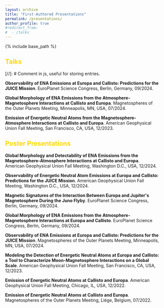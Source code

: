 ```yaml
---
layout: archive
title: "First-Authored Presentations"
permalink: /presentations/
author_profile: true
#redirect_from:
#  - /talks
---
```


{% include base_path %}
## <span style="color:gold">Talks</span>

[//]: # Comment in js, useful for storing entries.

<b>Observability of ENA Emissions at Europa and Callisto: Predictions for the JUICE Mission</b>. EuroPlanet Science Congress, Berlin, Germany, 09/2024.

<b>Global Morphology of ENA Emissions from the Atmosphere-Magnetosphere Interactions at Callisto and Europa</b>. Magnetospheres of the Outer Planets Meeting, Minneapolis, MN, USA, 07/2024.

<b>Emission of Energetic Neutral Atoms from the Magnetosphere-Atmosphere Interactions at Callisto and Europa</b>. American Geophysical Union Fall Meeting, San Francisco, CA, USA, 12/2023.



## <span style="color:gold">Poster Presentations</span>


<b>Global Morphology and Detectability of ENA Emissions from the Magnetosphere-Atmosphere Interactions at Callisto and Europa</b>. American Geophysical Union Fall Meeting, Washington D.C., USA, 12/2024.

<b>Observability of Energetic Neutral Atom Emissions at Europa and Callisto: Predictions for the JUICE Mission</b>. American Geophysical Union Fall Meeting, Washington D.C., USA, 12/2024.

<b>Magnetic Signatures of the Interaction Between Europa and Jupiter's Magnetosphere During the Juno Flyby</b>. EuroPlanet Science Congress, Berlin, Germany, 09/2024.

<b>Global Morphology of ENA Emissions from the Atmosphere-Magnetosphere Interactions at Europa and Callisto</b>. EuroPlanet Science Congress, Berlin, Germany, 09/2024.

<b>Observability of ENA Emissions at Europa and Callisto: Predictions for the JUICE Mission</b>. Magnetospheres of the Outer Planets Meeting, Minneapolis, MN, USA, 07/2024.

<b>Modeling the Detection of Energetic Neutral Atoms at Europa and Callisto: a Tool to Characterize Moon-Magnetosphere Interactions on a Global Scale</b>. American Geophysical Union Fall Meeting, San Francisco, CA, USA, 12/2023.

<b>Emission of Energetic Neutral Atoms at Callisto and Europa</b>. American Geophysical Union Fall Meeting, Chicago, IL, USA, 12/2022.

<b>Emission of Energetic Neutral Atoms at Callisto and Europa</b>. Magnetospheres of the Outer Planets Meeting, Liége, Belgium, 07/2022.
